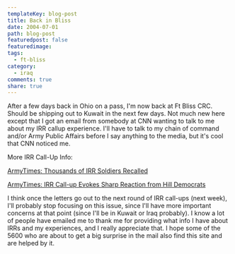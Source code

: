 ```yaml
---
templateKey: blog-post
title: Back in Bliss
date: 2004-07-01
path: blog-post
featuredpost: false
featuredimage:
tags:
  - ft-bliss
category:
  - iraq
comments: true
share: true
---
```


After a few days back in Ohio on a pass, I'm now back at Ft Bliss CRC. Should be shipping out to Kuwait in the next few days. Not much new here except that I got an email from somebody at CNN wanting to talk to me about my IRR callup experience. I'll have to talk to my chain of command and/or Army Public Affairs before I say anything to the media, but it's cool that CNN noticed me.

More IRR Call-Up Info:

[ArmyTimes: Thousands of IRR Soldiers Recalled](http://www.armytimes.com/story.php?f=0-292925-3056113.php)

[ArmyTimes: IRR Call-up Evokes Sharp Reaction from Hill Democrats](http://www.armytimes.com/story.php?f=0-292925-3057057.php)

I think once the letters go out to the next round of IRR call-ups (next week), I'll probably stop focusing on this issue, since I'll have more important concerns at that point (since I'll be in Kuwait or Iraq probably). I know a lot of people have emailed me to thank me for providing what info I have about IRRs and my experiences, and I really appreciate that. I hope some of the 5600 who are about to get a big surprise in the mail also find this site and are helped by it.
